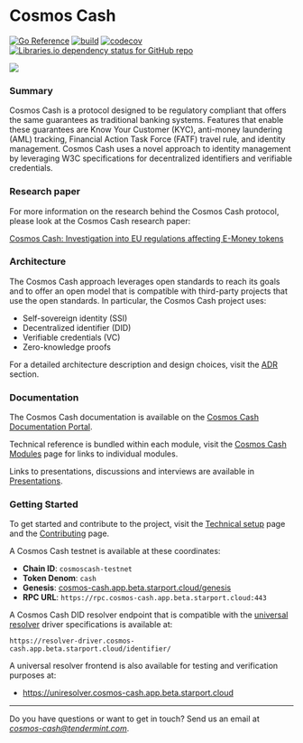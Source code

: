 # Cosmos Cash

[![Go Reference](https://pkg.go.dev/badge/github.com/allinbits/cosmos-cash.svg)](https://pkg.go.dev/github.com/allinbits/cosmos-cash)
[![build](https://github.com/allinbits/cosmos-cash/actions/workflows/ci.yaml/badge.svg?branch=main)](https://github.com/allinbits/cosmos-cash/actions/workflows/ci.yaml)
[![codecov](https://codecov.io/gh/allinbits/cosmos-cash/branch/main/graph/badge.svg?token=NLT5ZWM460)](https://codecov.io/gh/allinbits/cosmos-cash)
[![Libraries.io dependency status for GitHub repo](https://img.shields.io/librariesio/github/allinbits/cosmos-cash)](https://libraries.io/go/github.com%2Fallinbits%2Fcosmos-cash)

![](https://miro.medium.com/max/1000/1*8Wx44uvyJxpZUVS0WojMNw.png)

### Summary

Cosmos Cash is a protocol designed to be regulatory compliant that offers the same guarantees as traditional banking
systems. Features that enable these guarantees are Know Your Customer (KYC), anti-money laundering (AML) tracking, Financial Action Task Force (FATF) travel rule, and identity management. Cosmos Cash uses a novel approach to identity management by leveraging W3C specifications
for decentralized identifiers and verifiable credentials.

### Research paper

For more information on the research behind the Cosmos Cash protocol, please look at the Cosmos Cash research paper:

[Cosmos Cash: Investigation into EU regulations affecting E-Money tokens](https://drive.google.com/file/d/1zmEyA8kA0uAIRGDKxYElOKvjtz4f_Ep5/view)

### Architecture

The Cosmos Cash approach leverages open standards to reach its goals and to offer an open model that is compatible with
third-party projects that use the open standards. In particular, the Cosmos Cash project uses:

- Self-sovereign identity (SSI)
- Decentralized identifier (DID)
- Verifiable credentials (VC)
- Zero-knowledge proofs

For a detailed architecture description and design choices, visit the [ADR](./docs/Explanation/ADR) section.

### Documentation

The Cosmos Cash documentation is available on the [Cosmos Cash Documentation Portal](https://allinbits.github.io/cosmos-cash/).

Technical reference is bundled within each module, visit the [Cosmos Cash Modules](./docs/Reference/MODULES.md) page for links
to individual modules.

Links to presentations, discussions and interviews are available in
[Presentations](./docs/Explanation/presentations.md).

### Getting Started

To get started and contribute to the project, visit the [ Technical setup](./TECHNICAL-SETUP.md) page and the
[Contributing](./CONTRIBUTING.md) page.

A Cosmos Cash testnet is available at these coordinates:

- **Chain ID**: `cosmoscash-testnet`
- **Token Denom**: `cash`
- **Genesis**: [cosmos-cash.app.beta.starport.cloud/genesis](https://cosmos-cash.app.beta.starport.cloud/genesis?)
- **RPC URL**:  `https://rpc.cosmos-cash.app.beta.starport.cloud:443`

A Cosmos Cash DID resolver endpoint that is compatible with
the [universal resolver](https://github.com/decentralized-identity/universal-resolver) driver specifications is
available at:

```url
https://resolver-driver.cosmos-cash.app.beta.starport.cloud/identifier/
```

A universal resolver frontend is also available for testing and verification purposes at:

- https://uniresolver.cosmos-cash.app.beta.starport.cloud

--- 

Do you have questions or want to get in touch? Send us an email at *cosmos-cash@tendermint.com*.

